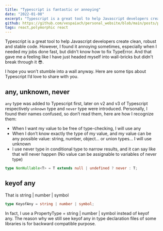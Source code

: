 ```yaml
---
title: "Typescript is fantastic or annoying"
date: "2022-01-08"
excerpt: "Typescript is a great tool to help Javascript developers create clean, robust and stable code. However, I found it annoying sometimes, especially when I needed my jobs done fast, but didn't know how to fix TypeError. And that gave me a feeling like I have just headed myself into wall-bricks but didn't break through it 😎"
github: https://github.com/vespaiach/personal_website/blob/main/posts/polymorphic-react-as-property.md
tags: react,polymorphic react
---
```


Typescript is a great tool to help Javascript developers create clean, robust and stable code. However, I found it annoying sometimes, especially when I needed my jobs done fast, but didn't know how to fix TypeError. And that gave me a feeling like I have just headed myself into wall-bricks but didn't break through it 😎.

I hope you won’t stumble into a wall anyway. Here are some tips about Typescript I’d love to share with you.

## any,  unknown, never

`any` type was added to Typescript first, later on v2 and v3 of Typescript respectively `unknown` type and `never` type were  introduced. Personally, I found their names confused, so don’t read them, here are how I recognize them:

 - When I want my value to be free of type-checking, I will use any
 - When I don’t know exactly the type of my value, and my value can be any possible value: string, number, object… or union types… I will use unknown
 - I use never type in conditional type to narrow results, and it can say like that will never happen (No value can be assignable to variables of never type)

```Typescript
type NonNullable<T> = T extends null | undefined ? never : T;
```

## keyof any

That is string | number | symbol

```Typescript
type KeyofAny = string | number | symbol;
```

In fact, I use a PropertyType = string | number | symbol instead of keyof any. The reason why we still see keyof any in type declaration files of some libraries is for backward compatible purpose.


